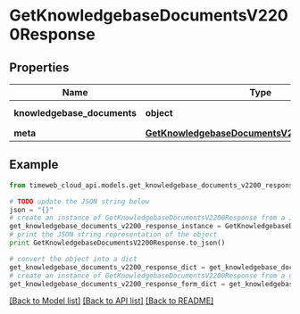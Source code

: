 # GetKnowledgebaseDocumentsV2200Response


## Properties
Name | Type | Description | Notes
------------ | ------------- | ------------- | -------------
**knowledgebase_documents** | **object** | Список документов | 
**meta** | [**GetKnowledgebaseDocumentsV2200ResponseMeta**](GetKnowledgebaseDocumentsV2200ResponseMeta.md) |  | 

## Example

```python
from timeweb_cloud_api.models.get_knowledgebase_documents_v2200_response import GetKnowledgebaseDocumentsV2200Response

# TODO update the JSON string below
json = "{}"
# create an instance of GetKnowledgebaseDocumentsV2200Response from a JSON string
get_knowledgebase_documents_v2200_response_instance = GetKnowledgebaseDocumentsV2200Response.from_json(json)
# print the JSON string representation of the object
print GetKnowledgebaseDocumentsV2200Response.to_json()

# convert the object into a dict
get_knowledgebase_documents_v2200_response_dict = get_knowledgebase_documents_v2200_response_instance.to_dict()
# create an instance of GetKnowledgebaseDocumentsV2200Response from a dict
get_knowledgebase_documents_v2200_response_form_dict = get_knowledgebase_documents_v2200_response.from_dict(get_knowledgebase_documents_v2200_response_dict)
```
[[Back to Model list]](../README.md#documentation-for-models) [[Back to API list]](../README.md#documentation-for-api-endpoints) [[Back to README]](../README.md)


